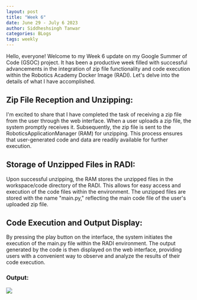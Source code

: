 ```yaml
---
layout: post
title: "Week 6"
date: June 29 - July 6 2023
author: Siddheshsingh Tanwar
categories: BLogs
tags: weekly
---
```


Hello, everyone! Welcome to my Week 6 update on my Google Summer of Code (GSOC) project. It has been a productive week filled with successful advancements in the integration of zip file functionality and code execution within the Robotics Academy Docker Image (RADI). Let's delve into the details of what I have accomplished.

## Zip File Reception and Unzipping:
I'm excited to share that I have completed the task of receiving a zip file from the user through the web interface. When a user uploads a zip file, the system promptly receives it. Subsequently, the zip file is sent to the RoboticsApplicationManager (RAM) for unzipping. This process ensures that user-generated code and data are readily available for further execution.

## Storage of Unzipped Files in RADI:
Upon successful unzipping, the RAM stores the unzipped files in the workspace/code directory of the RADI. This allows for easy access and execution of the code files within the environment. The unzipped files are stored with the name "main.py," reflecting the main code file of the user's uploaded zip file.

## Code Execution and Output Display:
By pressing the play button on the interface, the system initiates the execution of the main.py file within the RADI environment. The output generated by the code is then displayed on the web interface, providing users with a convenient way to observe and analyze the results of their code execution.

### Output:

![](https://hackmd.io/_uploads/ryme3INth.png)
